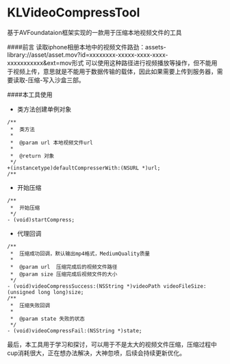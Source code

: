 # KLVideoCompressTool
基于AVFoundataion框架实现的一款用于压缩本地视频文件的工具

####前言
读取iphone相册本地中的视频文件路劲：assets-library://asset/asset.mov?id=xxxxxxxx-xxxxx-xxxx-xxxx-xxxxxxxxxxx&ext=mov形式
可以使用这种路径进行视频播放等操作，但不能用于视频上传，意思就是不能用于数据传输的载体，因此如果需要上传到服务器，需要读取-压缩-写入沙盒三部。

####本工具使用
- 类方法创建单例对象
```objc
/**
 *  类方法
 *
 *  @param url 本地视频文件url
 *
 *  @return 对象
 */
+(instancetype)defaultCompresserWith:(NSURL *)url;
/**
```

- 开始压缩
```objc
/**
 *  开始压缩
 */
- (void)startCompress;

```

- 代理回调
```objc
/**
 *  压缩成功回调，默认输出mp4格式，MediumQuality质量
 *
 *  @param url  压缩完成后的视频文件路径
 *  @param size 压缩完成后视频文件的大小
 */
- (void)videoCompressSuccess:(NSString *)videoPath videoFileSize:(unsigned long long)size;
/**
 *  压缩失败回调
 *
 *  @param state 失败的状态
 */
- (void)videoCompressFail:(NSString *)state;
```

最后，本工具用于学习和探讨，可以用于不是太大的视频文件压缩，压缩过程中cup消耗很大，正在想办法解决，大神忽喷，后续会持续更新优化。

